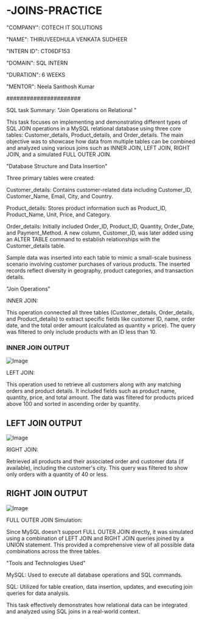 # -JOINS-PRACTICE

"COMPANY": COTECH IT SOLUTIONS

"NAME": THIRUVEEDHULA VENKATA SUDHEER

"INTERN ID": CT06DF153

"DOMAIN": SQL INTERN

"DURATION": 6 WEEKS

"MENTOR": Neela Santhosh Kumar


######################

SQL task Summary: "Join Operations on Relational "

This task focuses on implementing and demonstrating different types of SQL JOIN operations in a MySQL relational database using three core tables: Customer_details, Product_details, and Order_details. The main objective was to showcase how data from multiple tables can be combined and analyzed using various joins such as INNER JOIN, LEFT JOIN, RIGHT JOIN, and a simulated FULL OUTER JOIN.

"Database Structure and Data Insertion"

Three primary tables were created:

Customer_details: Contains customer-related data including Customer_ID, Customer_Name, Email, City, and Country.

Product_details: Stores product information such as Product_ID, Product_Name, Unit, Price, and Category.

Order_details: Initially included Order_ID, Product_ID, Quantity, Order_Date, and Payment_Method. A new column, Customer_ID, was later added using an ALTER TABLE command to establish relationships with the Customer_details table.

Sample data was inserted into each table to mimic a small-scale business scenario involving customer purchases of various products. The inserted records reflect diversity in geography, product categories, and transaction details.

"Join Operations"

INNER JOIN:

This operation connected all three tables (Customer_details, Order_details, and Product_details) to extract specific fields like customer ID, name, order date, and the total order amount (calculated as quantity × price). The query was filtered to only include products with an ID less than 10.

### INNER JOIN OUTPUT

![Image](https://github.com/user-attachments/assets/61027acc-752e-41ee-95c0-ad61daca51de)

LEFT JOIN:

This operation used to retrieve all customers along with any matching orders and product details. It included fields such as product name, quantity, price, and total amount. The data was filtered for products priced above 100 and sorted in ascending order by quantity.

## LEFT JOIN OUTPUT

![Image](https://github.com/user-attachments/assets/455b8d05-8129-4ac1-99fd-7b72e8eaa3a1)

RIGHT JOIN:

Retrieved all products and their associated order and customer data (if available), including the customer's city. This query was filtered to show only orders with a quantity of 40 or less.

## RIGHT JOIN OUTPUT

![Image](https://github.com/user-attachments/assets/277f3049-adb6-4217-bc56-9dec130a2d03)

FULL OUTER JOIN Simulation:

Since MySQL doesn't support FULL OUTER JOIN directly, it was simulated using a combination of LEFT JOIN and RIGHT JOIN queries joined by a UNION statement. This provided a comprehensive view of all possible data combinations across the three tables.

"Tools and Technologies Used"

MySQL: Used to execute all database operations and SQL commands.

SQL: Utilized for table creation, data insertion, updates, and executing join queries for data analysis.

This task effectively demonstrates how relational data can be integrated and analyzed using SQL joins in a real-world context.

